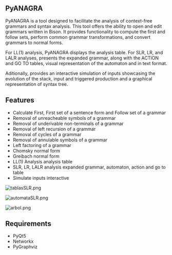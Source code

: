 ## PyANAGRA
PyANAGRA is a tool designed to facilitate the analysis of context-free grammars and syntax analysis. This tool offers 
the ability to open and edit grammars written in Bison. It provides functionality to compute the first and follow sets,
perform common grammar transformations, and convert grammars to normal forms.

For LL(1) analysis, PyANAGRA displays the analysis table. For SLR, LR, and LALR analyses, presents the expanded 
grammar, along with the ACTION and GO TO tables, visual representation of the automaton and in text format.

Aditionally, provides an interactive simulation of inputs showcasing the evolution of the stack, input and triggered production and 
a graphical representation of syntax tree.

## Features
- Calculate First, First set of a sentence form and Follow set of a grammar
- Removal of unreacheable symbols of a grammar
- Removal of underivable non-terminals of a grammar
- Removal of left recursion of a grammar
- Removal of cycles of a grammar
- Removal of annulable symbols of a grammar
- Left factoring of a grammar
- Chomsky normal form
- Greibach normal form
- LL(1) Analysis analysis table
- SLR, LR, LALR analysis expanded grammar, automaton, action and go to table
- Simulate inputs interactive

![tablasSLR.png](..%2F..%2F..%2Fmemoria%2FtablasSLR.png)

![automataSLR.png](..%2F..%2F..%2Fmemoria%2FautomataSLR.png)

![arbol.png](..%2F..%2F..%2Fmemoria%2Farbol.png)
## Requirements
- PyQt5
- Networkx
- PyGraphviz

